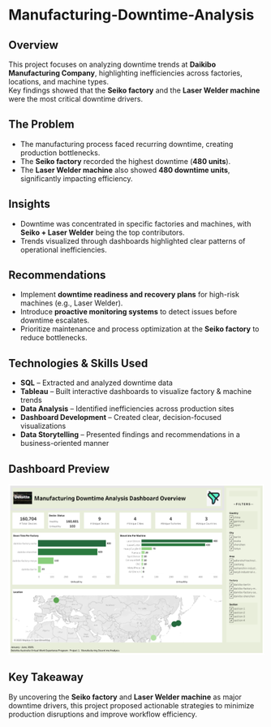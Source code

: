 # Manufacturing-Downtime-Analysis
## Overview
This project focuses on analyzing downtime trends at **Daikibo Manufacturing Company**, highlighting inefficiencies across factories, locations, and machine types.  
Key findings showed that the **Seiko factory** and the **Laser Welder machine** were the most critical downtime drivers.
## The Problem
- The manufacturing process faced recurring downtime, creating production bottlenecks.  
- The **Seiko factory** recorded the highest downtime (**480 units**).  
- The **Laser Welder machine** also showed **480 downtime units**, significantly impacting efficiency.
## Insights
- Downtime was concentrated in specific factories and machines, with **Seiko + Laser Welder** being the top contributors.  
- Trends visualized through dashboards highlighted clear patterns of operational inefficiencies.
## Recommendations
- Implement **downtime readiness and recovery plans** for high-risk machines (e.g., Laser Welder).  
- Introduce **proactive monitoring systems** to detect issues before downtime escalates.  
- Prioritize maintenance and process optimization at the **Seiko factory** to reduce bottlenecks.  
##  Technologies & Skills Used
- **SQL** – Extracted and analyzed downtime data  
- **Tableau** – Built interactive dashboards to visualize factory & machine trends  
- **Data Analysis** – Identified inefficiencies across production sites  
- **Dashboard Development** – Created clear, decision-focused visualizations  
- **Data Storytelling** – Presented findings and recommendations in a business-oriented manner  
##  Dashboard Preview
![Daikibo Manufacturing Dashboard](Daikibo%20Manufacturing%20Company.png)
## Key Takeaway
By uncovering the **Seiko factory** and **Laser Welder machine** as major downtime drivers, this project proposed actionable strategies to minimize production disruptions and improve workflow efficiency.
